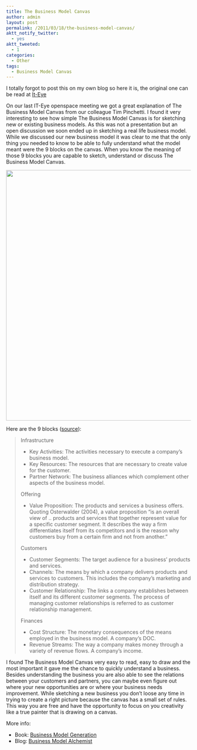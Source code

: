 ```yaml
---
title: The Business Model Canvas
author: admin
layout: post
permalink: /2011/03/18/the-business-model-canvas/
aktt_notify_twitter:
  - yes
aktt_tweeted:
  - 1
categories:
  - Other
tags:
  - Business Model Canvas
---
```

I totally forgot to post this on my own blog so here it is, the original one can be read at [It-Eye][1]

On our last IT-Eye openspace meeting we got a great explanation of The Business Model Canvas from our colleague Tim Pinchetti. I found it very interesting to see how simple The Business Model Canvas is for sketching new or existing business models. As this was not a presentation but an open discussion we soon ended up in sketching a real life business model. While we discussed our new business model it was clear to me that the only thing you needed to know to be able to fully understand what the model meant were the 9 blocks on the canvas. When you know the meaning of those 9 blocks you are capable to sketch, understand or discuss The Business Model Canvas.<!--more-->

[<img class="aligncenter size-full wp-image-1061" title="Business_Model_Canvas_1024" src="http://files.coralic.nl/jpg/Business_Model_Canvas_1024.png" alt="" width="1024" height="683" />][2]

Here are the 9 blocks ([source][3]):

> Infrastructure
> 
>   * Key Activities: The activities necessary to execute a company’s business model.
>   * Key Resources: The resources that are necessary to create value for the customer.
>   * Partner Network: The business alliances which complement other aspects of the business model.
> 
> Offering
> 
>   * Value Proposition: The products and services a business offers. Quoting Osterwalder (2004), a value proposition “is an overall view of .. products and services that together represent value for a specific customer segment. It describes the way a firm differentiates itself from its competitors and is the reason why customers buy from a certain firm and not from another.”
> 
> Customers
> 
>   * Customer Segments: The target audience for a business’ products and services.
>   * Channels: The means by which a company delivers products and services to customers. This includes the company’s marketing and distribution strategy.
>   * Customer Relationship: The links a company establishes between itself and its different customer segments. The process of managing customer relationships is referred to as customer relationship management.
> 
> Finances
> 
>   * Cost Structure: The monetary consequences of the means employed in the business model. A company’s DOC.
>   * Revenue Streams: The way a company makes money through a variety of revenue flows. A company’s income.

I found The Business Model Canvas very easy to read, easy to draw and the most important it gave me the chance to quickly understand a business. Besides understanding the business you are also able to see the relations between your customers and partners, you can maybe even figure out where your new opportunities are or where your business needs improvement. While sketching a new business you don’t loose any time in trying to create a right picture because the canvas has a small set of rules. This way you are free and have the opportunity to focus on you creativity like a true painter that is drawing on a canvas.

More info:

  * Book: [Business Model Generation][4]
  * Blog: [Business Model Alchemist][5]

 [1]: http://www.it-eye.nl/2011/02/18/the-business-model-canvas/
 [2]: http://files.coralic.nl/jpg/Business_Model_Canvas_1024.png
 [3]: http://en.wikipedia.org/wiki/Business_Model_Canvas
 [4]: http://www.businessmodelgeneration.com/
 [5]: http://www.businessmodelalchemist.com/